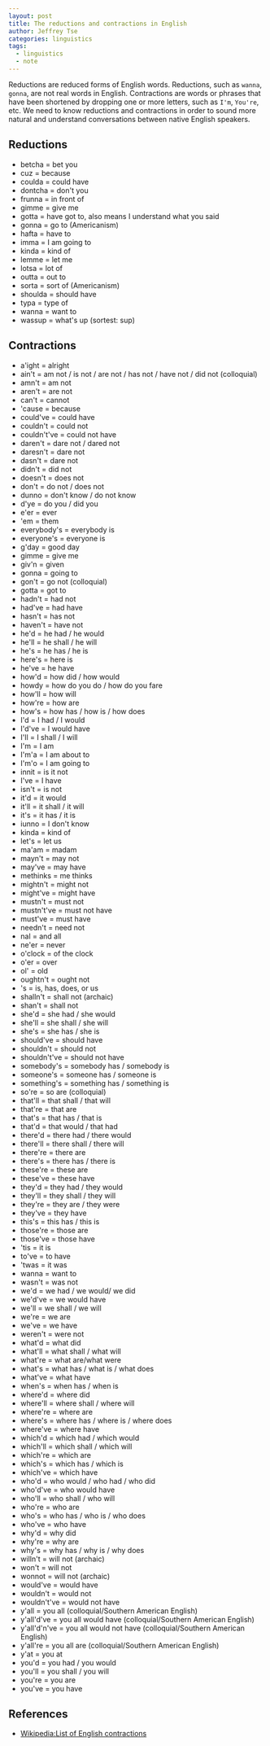 ```yaml
---
layout: post
title: The reductions and contractions in English
author: Jeffrey Tse
categories: linguistics
tags:
  - linguistics
  - note
---
```


Reductions are reduced forms of English words. Reductions, such as `wanna`,
`gonna`, are not real words in English. Contractions are words or phrases
that have been shortened by dropping one or more letters, such as `I'm`,
`You're`, etc. We need to know reductions and contractions in order to sound
more natural and understand conversations between native English speakers.

## Reductions

- betcha = bet you
- cuz = because
- coulda = could have
- dontcha = don't you
- frunna = in front of
- gimme = give me
- gotta = have got to, also means I understand what you said
- gonna = go to (Americanism)
- hafta = have to
- imma = I am going to
- kinda = kind of
- lemme = let me
- lotsa = lot of
- outta = out to
- sorta = sort of (Americanism)
- shoulda = should have
- typa = type of
- wanna = want to
- wassup = what's up (sortest: sup)

## Contractions

- a'ight = alright
- ain't = am not / is not / are not / has not / have not / did not (colloquial)
- amn't = am not
- aren't = are not
- can't = cannot
- 'cause = because
- could've = could have
- couldn't = could not
- couldn't've = could not have
- daren't = dare not / dared not
- daresn't = dare not
- dasn't = dare not
- didn't = did not
- doesn't = does not
- don't = do not / does not
- dunno = don't know / do not know
- d'ye = do you / did you
- e'er = ever
- 'em = them
- everybody's = everybody is
- everyone's = everyone is
- g'day = good day
- gimme = give me
- giv'n = given
- gonna = going to
- gon't = go not (colloquial)
- gotta = got to
- hadn't = had not
- had've = had have
- hasn't = has not
- haven't = have not
- he'd = he had / he would
- he'll = he shall / he will
- he's = he has / he is
- here's = here is
- he've = he have
- how'd = how did / how would
- howdy = how do you do / how do you fare
- how'll = how will
- how're = how are
- how's = how has / how is / how does
- I'd = I had / I would
- I'd've = I would have
- I'll = I shall / I will
- I'm = I am
- I'm'a = I am about to
- I'm'o = I am going to
- innit = is it not
- I've = I have
- isn't = is not
- it'd = it would
- it'll = it shall / it will
- it's = it has / it is
- iunno = I don't know
- kinda = kind of
- let's = let us
- ma'am = madam
- mayn't = may not
- may've = may have
- methinks = me thinks
- mightn't = might not
- might've = might have
- mustn't = must not
- mustn't've = must not have
- must've = must have
- needn't = need not
- nal = and all
- ne'er = never
- o'clock = of the clock
- o'er = over
- ol' = old
- oughtn't = ought not
- 's = is, has, does, or us
- shalln't = shall not (archaic)
- shan't = shall not
- she'd = she had / she would
- she'll = she shall / she will
- she's = she has / she is
- should've = should have
- shouldn't = should not
- shouldn't've = should not have
- somebody's = somebody has / somebody is
- someone's = someone has / someone is
- something's = something has / something is
- so're = so are (colloquial)
- that'll = that shall / that will
- that're = that are
- that's = that has / that is
- that'd = that would / that had
- there'd = there had / there would
- there'll = there shall / there will
- there're = there are
- there's = there has / there is
- these're = these are
- these've = these have
- they'd = they had / they would
- they'll = they shall / they will
- they're = they are / they were
- they've = they have
- this's = this has / this is
- those're = those are
- those've = those have
- 'tis = it is
- to've = to have
- 'twas = it was
- wanna = want to
- wasn't = was not
- we'd = we had / we would/ we did
- we'd've = we would have
- we'll = we shall / we will
- we're = we are
- we've = we have
- weren't = were not
- what'd = what did
- what'll = what shall / what will
- what're = what are/what were
- what's = what has / what is / what does
- what've = what have
- when's = when has / when is
- where'd = where did
- where'll = where shall / where will
- where're = where are
- where's = where has / where is / where does
- where've = where have
- which'd = which had / which would
- which'll = which shall / which will
- which're = which are
- which's = which has / which is
- which've = which have
- who'd = who would / who had / who did
- who'd've = who would have
- who'll = who shall / who will
- who're = who are
- who's = who has / who is / who does
- who've = who have
- why'd = why did
- why're = why are
- why's = why has / why is / why does
- willn't = will not (archaic)
- won't = will not
- wonnot = will not (archaic)
- would've = would have
- wouldn't = would not
- wouldn't've = would not have
- y'all = you all (colloquial/Southern American English)
- y'all'd've = you all would have (colloquial/Southern American English)
- y'all'd'n've = you all would not have (colloquial/Southern American English)
- y'all're = you all are (colloquial/Southern American English)
- y'at = you at
- you'd = you had / you would
- you'll = you shall / you will
- you're = you are
- you've = you have

## References

- [Wikipedia:List of English contractions](https://en.wikipedia.org/wiki/Wikipedia:List_of_English_contractions)
